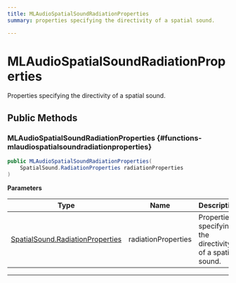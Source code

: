 ```yaml
---
title: MLAudioSpatialSoundRadiationProperties
summary: properties specifying the directivity of a spatial sound. 

---
```


# MLAudioSpatialSoundRadiationProperties




Properties specifying the directivity of a spatial sound.   





## Public Methods

###  MLAudioSpatialSoundRadiationProperties {#functions-mlaudiospatialsoundradiationproperties}

```csharp
public MLAudioSpatialSoundRadiationProperties(
    SpatialSound.RadiationProperties radiationProperties
)
```


**Parameters**

| Type | Name  | Description  | 
|--|--|--|
| [SpatialSound.RadiationProperties](/versioned_docs/version-02-Aug-2023/unity-api/api/UnityEngine.XR.MagicLeap/MLAudioOutput/SpatialSound/UnityEngine.XR.MagicLeap.MLAudioOutput.SpatialSound.RadiationProperties.md) |radiationProperties|Properties specifying the directivity of a spatial sound. |






-----------


